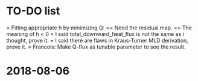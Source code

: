 
# TO-DO list

= Fitting appropriate h by minimizing Q:
== Need the residual map.
== The meaning of h < 0
= I said total_downward_heat_flux is not the same as i thought, prove it.
= I said there are flaws in Kraus-Turner MLD derivation, prove it.
= Francois: Make Q-flux as tunable parameter to see the result.

# 2018-08-06


